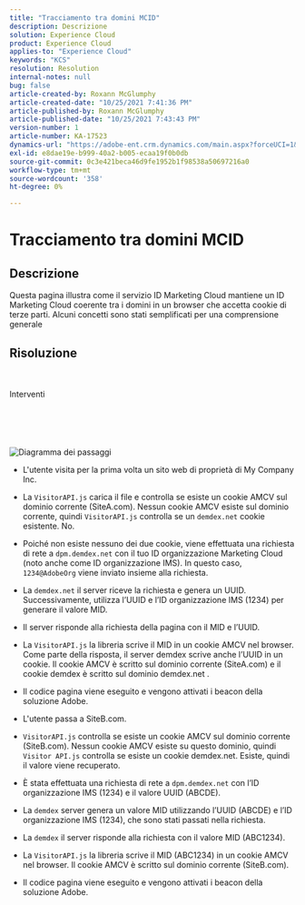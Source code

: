 ```yaml
---
title: "Tracciamento tra domini MCID"
description: Descrizione
solution: Experience Cloud
product: Experience Cloud
applies-to: "Experience Cloud"
keywords: "KCS"
resolution: Resolution
internal-notes: null
bug: false
article-created-by: Roxann McGlumphy
article-created-date: "10/25/2021 7:41:36 PM"
article-published-by: Roxann McGlumphy
article-published-date: "10/25/2021 7:43:43 PM"
version-number: 1
article-number: KA-17523
dynamics-url: "https://adobe-ent.crm.dynamics.com/main.aspx?forceUCI=1&pagetype=entityrecord&etn=knowledgearticle&id=28dfc18c-cb35-ec11-b6e6-000d3a3485ea"
exl-id: e8dae19e-b999-40a2-b005-ecaa19f0b0db
source-git-commit: 0c3e421beca46d9fe1952b1f98538a50697216a0
workflow-type: tm+mt
source-wordcount: '358'
ht-degree: 0%

---
```


# Tracciamento tra domini MCID

## Descrizione

Questa pagina illustra come il servizio ID Marketing Cloud mantiene un ID Marketing Cloud coerente tra i domini in un browser che accetta cookie di terze parti. Alcuni concetti sono stati semplificati per una comprensione generale

## Risoluzione

<br><br>Interventi<br><br><br><br><br><br>![Diagramma dei passaggi](https://helpx.adobe.com/marketing-cloud-core/kb/MCID/CrossDomain/jcr%3acontent/main-pars/image.img.png/MCID%20Cross%20Domain.png "Diagramma dei passaggi")
- L&#39;utente visita per la prima volta un sito web di proprietà di My Company Inc.


- La `VisitorAPI.js` carica il file e controlla se esiste un cookie AMCV sul dominio corrente (SiteA.com). Nessun cookie AMCV esiste sul dominio corrente, quindi `VisitorAPI.js` controlla se un `demdex.net` cookie esistente. No.


- Poiché non esiste nessuno dei due cookie, viene effettuata una richiesta di rete a `dpm.demdex.net` con il tuo ID organizzazione Marketing Cloud (noto anche come ID organizzazione IMS). In questo caso, `1234@AdobeOrg` viene inviato insieme alla richiesta.


- La `demdex.net` il server riceve la richiesta e genera un UUID. Successivamente, utilizza l’UUID e l’ID organizzazione IMS (1234) per generare il valore MID.


- Il server risponde alla richiesta della pagina con il MID e l’UUID.


- La `VisitorAPI.js` la libreria scrive il MID in un cookie AMCV nel browser. Come parte della risposta, il server demdex scrive anche l’UUID in un cookie. Il cookie AMCV è scritto sul dominio corrente (SiteA.com) e il cookie demdex è scritto sul dominio demdex.net .


- Il codice pagina viene eseguito e vengono attivati i beacon della soluzione Adobe.


- L&#39;utente passa a SiteB.com.


- `VisitorAPI.js` controlla se esiste un cookie AMCV sul dominio corrente (SiteB.com). Nessun cookie AMCV esiste su questo dominio, quindi `Visitor API.js` controlla se esiste un cookie demdex.net. Esiste, quindi il valore viene recuperato.


- È stata effettuata una richiesta di rete a `dpm.demdex.net` con l’ID organizzazione IMS (1234) e il valore UUID (ABCDE).


- La `demdex` server genera un valore MID utilizzando l’UUID (ABCDE) e l’ID organizzazione IMS (1234), che sono stati passati nella richiesta.


- La `demdex` il server risponde alla richiesta con il valore MID (ABC1234).


- La `VisitorAPI.js` la libreria scrive il MID (ABC1234) in un cookie AMCV nel browser. Il cookie AMCV è scritto sul dominio corrente (SiteB.com).


- Il codice pagina viene eseguito e vengono attivati i beacon della soluzione Adobe.
